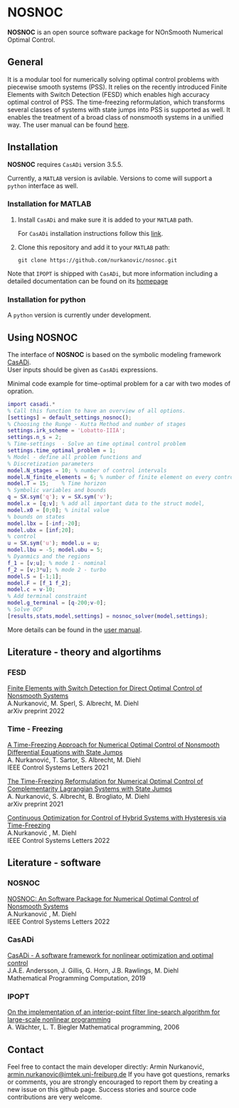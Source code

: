 # NOSNOC
**NOSNOC** is an open source software package for NOnSmooth Numerical Optimal Control.


## General
It is a modular tool for numerically solving optimal control problems with piecewise smooth systems (PSS). It relies on the recently introduced Finite Elements with Switch Detection (FESD) which enables high accuracy optimal control of PSS. The time-freezing reformulation, which transforms several classes of systems with state jumps into PSS is supported as well. 
It enables the treatment of a broad class of nonsmooth systems in a unified way. The user manual can be found [here](https://github.com/nurkanovic/nosnoc/blob/main/doc/nosnoc_manual.pdf).

## Installation

**NOSNOC** requires `CasADi` version 3.5.5.

Currently, a `MATLAB` version is avilable. Versions to come will support a `python` interface as well.
### Installation for MATLAB


1.  Install  `CasADi` and make sure it is added to your `MATLAB` path.

     For `CasADi` installation instructions follow this [link](https://web.casadi.org/get/).
   
    
2.   Clone this repository and add it to your `MATLAB` path:

     ```
     git clone https://github.com/nurkanovic/nosnoc.git
     ```
	 

Note that `IPOPT` is shipped with `CasADi`, but more information including a detailed documentation can be found on its [homepage](https://coin-or.github.io/Ipopt/ ) 

### Installation for python

A `python` version is currently under development.
	 
## Using NOSNOC

The interface of **NOSNOC** is based on the symbolic modeling framework [CasADi](https://web.casadi.org/).  
User inputs should be given as `CasADi` expressions.

Minimal code example for time-optimal problem for a car with two modes of opration.
```matlab
import casadi.*
% Call this function to have an overview of all options.
[settings] = default_settings_nosnoc();  
% Choosing the Runge - Kutta Method and number of stages
settings.irk_scheme = 'Lobatto-IIIA';
settings.n_s = 2;
% Time-settings  - Solve an time optimal control problem
settings.time_optimal_problem = 1;
% Model - define all problem functions and
% Discretization parameters
model.N_stages = 10; % number of control intervals
model.N_finite_elements = 6; % number of finite element on every control intevral (optionally a vector might be passed)
model.T = 15;    % Time horizon
% Symbolic variables and bounds
q = SX.sym('q'); v = SX.sym('v'); 
model.x = [q;v]; % add all important data to the struct model,
model.x0 = [0;0]; % inital value
% bounds on states
model.lbx = [-inf;-20];
model.ubx = [inf;20];
% control
u = SX.sym('u'); model.u = u;
model.lbu = -5; model.ubu = 5;
% Dyanmics and the regions
f_1 = [v;u]; % mode 1 - nominal
f_2 = [v;3*u]; % mode 2 - turbo
model.S = [-1;1];
model.F = [f_1 f_2];
model.c = v-10;
% Add terminal constraint
model.g_terminal = [q-200;v-0];
% Solve OCP
[results,stats,model,settings] = nosnoc_solver(model,settings);

````


More details can be found in the [user manual](https://github.com/nurkanovic/nosnoc/blob/main/doc/nosnoc_manual.pdf).



## Literature - theory and algortihms

### FESD
[Finite Elements with Switch Detection for Direct Optimal Control of Nonsmooth Systems](https://arxiv.org/abs/2205.05337) \
A.Nurkanović, M. Sperl, S. Albrecht, M. Diehl \
arXiv preprint 2022

### Time - Freezing
[A Time-Freezing Approach for Numerical Optimal Control of Nonsmooth Differential Equations with State Jumps](https://cdn.syscop.de/publications/Nurkanovic2021.pdf) \
A. Nurkanović, T. Sartor, S. Albrecht, M. Diehl \
IEEE Control Systems Letters 2021

[The Time-Freezing Reformulation for Numerical Optimal Control of Complementarity Lagrangian Systems with State Jumps](https://arxiv.org/abs/2111.06759) \
A. Nurkanović, S. Albrecht, B. Brogliato, M. Diehl \
arXiv preprint 2021

[Continuous Optimization for Control of Hybrid Systems with Hysteresis via Time-Freezing](https://arxiv.org/abs/2203.11510) \
A.Nurkanović , M. Diehl \
IEEE Control Systems Letters 2022


## Literature - software

### NOSNOC

[NOSNOC: An Software Package for Numerical Optimal Control of Nonsmooth Systems](https://arxiv.org/abs/2203.11516) \
A.Nurkanović , M. Diehl \
IEEE Control Systems Letters 2022




### CasADi

[CasADi - A software framework for nonlinear optimization and optimal control](https://cdn.syscop.de/publications/Andersson2019.pdf) \
J.A.E. Andersson, J. Gillis, G. Horn, J.B. Rawlings, M. Diehl \
Mathematical Programming Computation, 2019

### IPOPT
[On the implementation of an interior-point filter line-search algorithm for large-scale nonlinear programming](https://link.springer.com/article/10.1007/s10107-004-0559-y) \
A. Wächter, L. T. Biegler
Mathematical programming, 2006 

## Contact

Feel free to contact the main developer directly: Armin Nurkanović, [armin.nurkanovic@imtek.uni-freiburg.de](mailto:armin.nurkanovic@imtek.uni-freiburg.de)
If you have got questions, remarks or comments, you are strongly encouraged to report them by creating a new issue on this github page. Success stories and source code contributions are very welcome.

